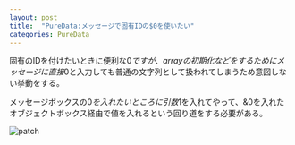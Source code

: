 ```yaml
---
layout: post
title:  "PureData:メッセージで固有IDの$0を使いたい"
categories: PureData
---
```


固有のIDを付けたいときに便利な$0ですが、arrayの初期化などをするためにメッセージに直接$0と入力しても普通の文字列として扱われてしまうため意図しない挙動をする。

メッセージボックスの$0を入れたいところに引数$1を入れてやって、&0を入れたオブジェクトボックス経由で値を入れるという回り道をする必要がある。

![patch]({{site.baseurl}}/assets/img/2017-01-06-patch.png)